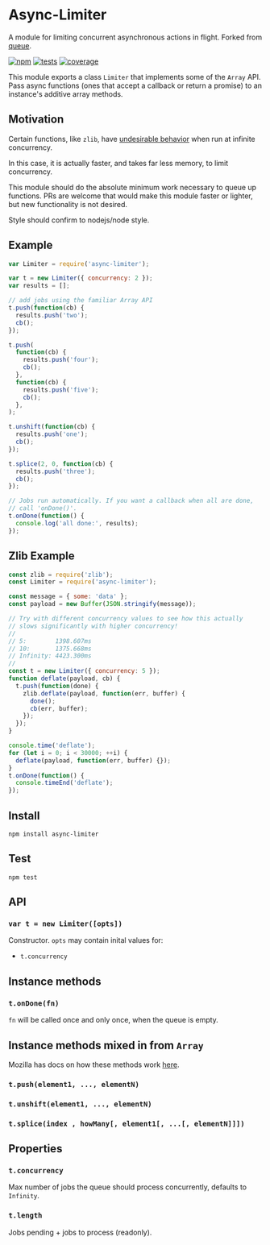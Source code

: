 # Async-Limiter

A module for limiting concurrent asynchronous actions in flight. Forked from [queue](https://github.com/jessetane/queue).

[![npm](http://img.shields.io/npm/v/async-limiter.svg?style=flat-square)](http://www.npmjs.org/async-limiter)
[![tests](https://img.shields.io/travis/STRML/async-limiter.svg?style=flat-square&branch=master)](https://travis-ci.org/STRML/async-limiter)
[![coverage](https://img.shields.io/coveralls/STRML/async-limiter.svg?style=flat-square&branch=master)](https://coveralls.io/r/STRML/async-limiter)

This module exports a class `Limiter` that implements some of the `Array` API.
Pass async functions (ones that accept a callback or return a promise) to an instance's additive array methods.

## Motivation

Certain functions, like `zlib`, have [undesirable behavior](https://github.com/nodejs/node/issues/8871#issuecomment-250915913) when
run at infinite concurrency.

In this case, it is actually faster, and takes far less memory, to limit concurrency.

This module should do the absolute minimum work necessary to queue up functions. PRs are welcome that would
make this module faster or lighter, but new functionality is not desired.

Style should confirm to nodejs/node style.

## Example

```javascript
var Limiter = require('async-limiter');

var t = new Limiter({ concurrency: 2 });
var results = [];

// add jobs using the familiar Array API
t.push(function(cb) {
  results.push('two');
  cb();
});

t.push(
  function(cb) {
    results.push('four');
    cb();
  },
  function(cb) {
    results.push('five');
    cb();
  },
);

t.unshift(function(cb) {
  results.push('one');
  cb();
});

t.splice(2, 0, function(cb) {
  results.push('three');
  cb();
});

// Jobs run automatically. If you want a callback when all are done,
// call 'onDone()'.
t.onDone(function() {
  console.log('all done:', results);
});
```

## Zlib Example

```js
const zlib = require('zlib');
const Limiter = require('async-limiter');

const message = { some: 'data' };
const payload = new Buffer(JSON.stringify(message));

// Try with different concurrency values to see how this actually
// slows significantly with higher concurrency!
//
// 5:        1398.607ms
// 10:       1375.668ms
// Infinity: 4423.300ms
//
const t = new Limiter({ concurrency: 5 });
function deflate(payload, cb) {
  t.push(function(done) {
    zlib.deflate(payload, function(err, buffer) {
      done();
      cb(err, buffer);
    });
  });
}

console.time('deflate');
for (let i = 0; i < 30000; ++i) {
  deflate(payload, function(err, buffer) {});
}
t.onDone(function() {
  console.timeEnd('deflate');
});
```

## Install

`npm install async-limiter`

## Test

`npm test`

## API

### `var t = new Limiter([opts])`

Constructor. `opts` may contain inital values for:

- `t.concurrency`

## Instance methods

### `t.onDone(fn)`

`fn` will be called once and only once, when the queue is empty.

## Instance methods mixed in from `Array`

Mozilla has docs on how these methods work [here](https://developer.mozilla.org/en-US/docs/Web/JavaScript/Reference/Global_Objects/Array).

### `t.push(element1, ..., elementN)`

### `t.unshift(element1, ..., elementN)`

### `t.splice(index , howMany[, element1[, ...[, elementN]]])`

## Properties

### `t.concurrency`

Max number of jobs the queue should process concurrently, defaults to `Infinity`.

### `t.length`

Jobs pending + jobs to process (readonly).
